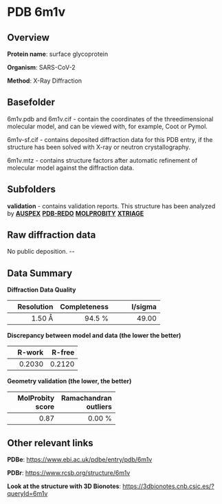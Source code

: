 # PDB 6m1v

## Overview

**Protein name**: surface glycoprotein

**Organism**: SARS-CoV-2

**Method**: X-Ray Diffraction

## Basefolder

6m1v.pdb and 6m1v.cif - contain the coordinates of the threedimensional molecular model, and can be viewed with, for example, Coot or Pymol.

6m1v-sf.cif - contains deposited diffraction data for this PDB entry, if the structure has been solved with X-ray or neutron crystallography.

6m1v.mtz - contains structure factors after automatic refinement of molecular model against the diffraction data.

## Subfolders





**validation** - contains validation reports. This structure has been analyzed by [**AUSPEX**](https://github.com/thorn-lab/coronavirus_structural_task_force/tree/master/pdb/surface_glycoprotein/SARS-CoV-2/6m1v/validation/auspex) [**PDB-REDO**](https://github.com/thorn-lab/coronavirus_structural_task_force/tree/master/pdb/surface_glycoprotein/SARS-CoV-2/6m1v/validation/pdb-redo) [**MOLPROBITY**](https://github.com/thorn-lab/coronavirus_structural_task_force/tree/master/pdb/surface_glycoprotein/SARS-CoV-2/6m1v/validation/molprobity) [**XTRIAGE**](https://github.com/thorn-lab/coronavirus_structural_task_force/blob/master/pdb/surface_glycoprotein/SARS-CoV-2/6m1v/validation/Xtriage_output.log) 

## Raw diffraction data

No public deposition. --<br> 

## Data Summary
**Diffraction Data Quality**

|   | Resolution | Completeness| I/sigma |
|---|-------------:|----------------:|--------------:|
|   |1.50 Å|94.5  %|<img width=50/>49.00|

**Discrepancy between model and data (the lower the better)**

|   | **R-work**| **R-free**   
|---|-------------:|----------------:|           
||  0.2030|  0.2120|

**Geometry validation (the lower, the better)**

|   |**MolProbity<br>score**| **Ramachandran<br>outliers** 
|---|-------------:|----------------:|
||  0.87|  0.00 %|

 

 



## Other relevant links 
**PDBe**:  https://www.ebi.ac.uk/pdbe/entry/pdb/6m1v
 
**PDBr**: https://www.rcsb.org/structure/6m1v 

**Look at the structure with 3D Bionotes**: https://3dbionotes.cnb.csic.es/?queryId=6m1v

